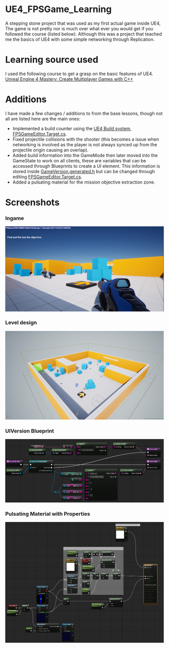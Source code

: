 # UE4_FPSGame_Learning
A stepping stone project that was used as my first actual game inside UE4, The game is not pretty nor is much over what ever you would get if you followed the course (listed below). Although this was a project that teached me the basics of UE4 with some simple networking through Replication.

# Learning source used
I used the following course to get a grasp on the basic features of UE4.  
[Unreal Engine 4 Mastery: Create Multiplayer Games with C++](https://www.udemy.com/unrealengine-cpp)

# Additions
I have made a few changes / additions to from the base lessons, though not all are listed here are the main ones:
- Implemented a build counter using the [UE4 Build system, FPSGameEditor.Target.cs](/ue4_mastery_first_fpsgame/Source/FPSGameEditor.Target.cs).
- Fixed projectile collisions with the shooter (this becomes a issue when networking is involved as the player is not always synced up from the projectile origin causing an overlap).
- Added build information into the GameMode then later moved into the GameState to work on all clients, these are variables that can be accessed through Blueprints to create a UI element. 
This information is stored inside [GameVersion.generated.h](/ue4_mastery_first_fpsgame/Source/FPSGame/Public/GameVersion.generated.h) 
but can be changed through editing [FPSGameEditor.Target.cs](/ue4_mastery_first_fpsgame/Source/FPSGameEditor.Target.cs).
- Added a pulsating material for the mission objective extraction zone.

# Screenshots
### Ingame
![Ingame](/docs/resources/ue4_mastery_first_fpsgame.ingame.PNG "Ingame")

### Level design
![Level design](/docs/resources/ue4_mastery_first_fpsgame.level_design.PNG "Level design")

### UIVersion Blueprint
![Version Blueprint](/docs/resources/ue4_mastery_first_fpsgame.version_info_example.PNG "Blueprint for showing Version on UI")

### Pulsating Material with Properties
![Pulsating Material with Properties](/docs/resources/ue4_mastery_first_fpsgame.customizable_pulsing_material.PNG "Pulsating Material with Properties")